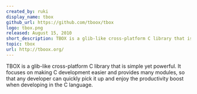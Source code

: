 ```yaml
---
created_by: ruki
display_name: tbox
github_url: https://github.com/tboox/tbox
logo: tbox.png
released: August 15, 2010
short_description: TBOX is a glib-like cross-platform C library that is simple to use yet powerful in nature.
topic: tbox
url: http://tboox.org/
---
```

TBOX is a glib-like cross-platform C library that is simple yet powerful. It focuses on making C development easier and provides many modules, so that any developer can quickly pick it up and enjoy the productivity boost when developing in the C language.

